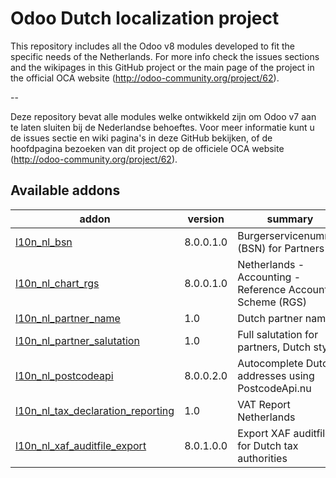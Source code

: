 Odoo Dutch localization project
===============================

This repository includes all the Odoo v8 modules developed to fit the specific needs of the Netherlands.
For more info check the issues sections and the wikipages in this GitHub project or the main page of the project in the official OCA website (http://odoo-community.org/project/62).

--

Deze repository bevat alle modules welke ontwikkeld zijn om Odoo v7 aan te laten sluiten bij de Nederlandse behoeftes. Voor meer informatie kunt u de issues sectie en wiki pagina's in deze GitHub bekijken, of de hoofdpagina bezoeken van dit project op de officiele OCA website (http://odoo-community.org/project/62). 

[//]: # (addons)
Available addons
----------------
addon | version | summary
--- | --- | ---
[l10n_nl_bsn](l10n_nl_bsn/) | 8.0.0.1.0 | Burgerservicenummer (BSN) for Partners
[l10n_nl_chart_rgs](l10n_nl_chart_rgs/) | 8.0.0.1.0 | Netherlands - Accounting - Reference Accounting Scheme (RGS)
[l10n_nl_partner_name](l10n_nl_partner_name/) | 1.0 | Dutch partner names
[l10n_nl_partner_salutation](l10n_nl_partner_salutation/) | 1.0 | Full salutation for partners, Dutch style
[l10n_nl_postcodeapi](l10n_nl_postcodeapi/) | 8.0.0.2.0 | Autocomplete Dutch addresses using PostcodeApi.nu
[l10n_nl_tax_declaration_reporting](l10n_nl_tax_declaration_reporting/) | 1.0 | VAT Report Netherlands
[l10n_nl_xaf_auditfile_export](l10n_nl_xaf_auditfile_export/) | 8.0.1.0.0 | Export XAF auditfiles for Dutch tax authorities

[//]: # (end addons)
